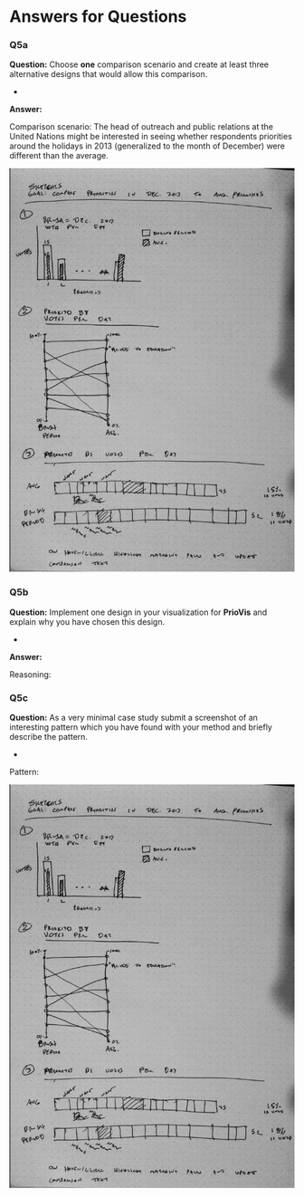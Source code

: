 # Answers for Questions

### Q5a
**Question:** Choose __one__ comparison scenario and create at least three alternative designs that would allow this comparison.

-
**Answer:**

Comparison scenario: The head of outreach and public relations at the United Nations might be interested in seeing whether respondents priorities around the holidays in 2013 (generalized to the month of December) were different than the average.

![Sketches](designStudio/sketches.jpg)


### Q5b
**Question:** Implement one design in your visualization for **PrioVis** and explain why you have chosen this design.

-
**Answer:**

Reasoning:

### Q5c
**Question:** As a very minimal case study submit a screenshot of an interesting pattern which you have found with your method and briefly describe the pattern.

-
Pattern:

![Layout exploration](designStudio/sketches.JPG)


